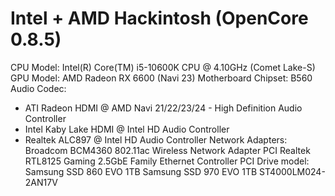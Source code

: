 # Intel + AMD Hackintosh (OpenCore 0.8.5)

CPU Model: Intel(R) Core(TM) i5-10600K CPU @ 4.10GHz (Comet Lake-S)
GPU Model: AMD Radeon RX 6600 (Navi 23)
Motherboard Chipset: B560
Audio Codec: 
- ATI Radeon HDMI @ AMD Navi 21/22/23/24 - High Definition Audio Controller
- Intel Kaby Lake HDMI @ Intel HD Audio Controller
- Realtek ALC897 @ Intel HD Audio Controller
Network Adapters:
Broadcom BCM4360 802.11ac Wireless Network Adapter	PCI
Realtek RTL8125 Gaming 2.5GbE Family Ethernet Controller	PCI
Drive model:
Samsung SSD 860 EVO 1TB
Samsung SSD 970 EVO 1TB
ST4000LM024-2AN17V
